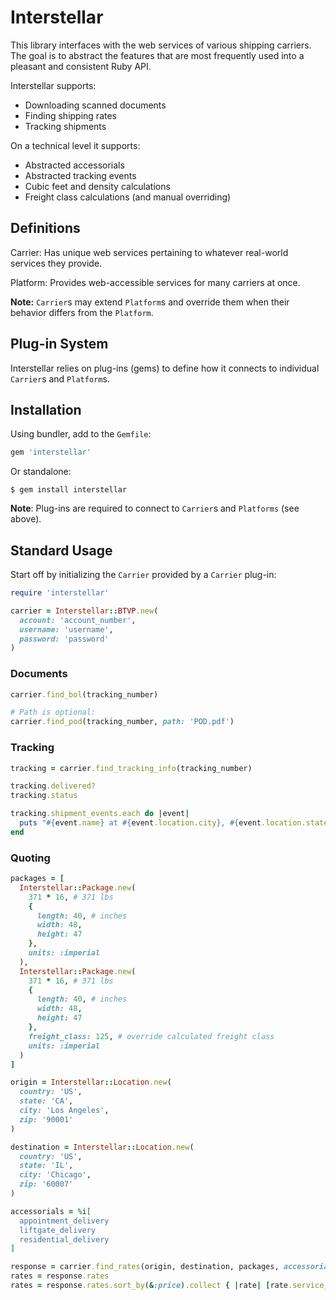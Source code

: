 # Interstellar

This library interfaces with the web services of various shipping carriers. The goal is to abstract the features that are most frequently used into a pleasant and consistent Ruby API.

Interstellar supports:

- Downloading scanned documents
- Finding shipping rates
- Tracking shipments

On a technical level it supports:

- Abstracted accessorials
- Abstracted tracking events
- Cubic feet and density calculations
- Freight class calculations (and manual overriding)

## Definitions

Carrier: Has unique web services pertaining to whatever real-world services they provide.

Platform: Provides web-accessible services for many carriers at once.

__Note:__ `Carrier`s may extend `Platform`s and override them when their behavior differs from the `Platform`.

## Plug-in System

Interstellar relies on plug-ins (gems) to define how it connects to individual `Carrier`s and `Platform`s.

## Installation

Using bundler, add to the `Gemfile`:

```ruby
gem 'interstellar'
```

Or standalone:

```
$ gem install interstellar
```

__Note__: Plug-ins are required to connect to `Carrier`s and `Platforms` (see above).

## Standard Usage

Start off by initializing the `Carrier` provided by a `Carrier` plug-in:

```ruby
require 'interstellar'

carrier = Interstellar::BTVP.new(
  account: 'account_number',
  username: 'username',
  password: 'password'
)
```

### Documents

```ruby
carrier.find_bol(tracking_number)

# Path is optional:
carrier.find_pod(tracking_number, path: 'POD.pdf')
```

### Tracking

```ruby
tracking = carrier.find_tracking_info(tracking_number)

tracking.delivered?
tracking.status

tracking.shipment_events.each do |event|
  puts "#{event.name} at #{event.location.city}, #{event.location.state} on #{event.time}. #{event.message}"
end
```

### Quoting

```ruby
packages = [
  Interstellar::Package.new(
    371 * 16, # 371 lbs
    {
      length: 40, # inches
      width: 48,
      height: 47
    },
    units: :imperial
  ),
  Interstellar::Package.new(
    371 * 16, # 371 lbs
    {
      length: 40, # inches
      width: 48,
      height: 47
    },
    freight_class: 125, # override calculated freight class
    units: :imperial
  )
]

origin = Interstellar::Location.new(
  country: 'US',
  state: 'CA',
  city: 'Los Angeles',
  zip: '90001'
)

destination = Interstellar::Location.new(
  country: 'US',
  state: 'IL',
  city: 'Chicago',
  zip: '60007'
)

accessorials = %i[
  appointment_delivery
  liftgate_delivery
  residential_delivery
]

response = carrier.find_rates(origin, destination, packages, accessorials: accessorials)
rates = response.rates
rates = response.rates.sort_by(&:price).collect { |rate| [rate.service_name, rate.price] }
```
